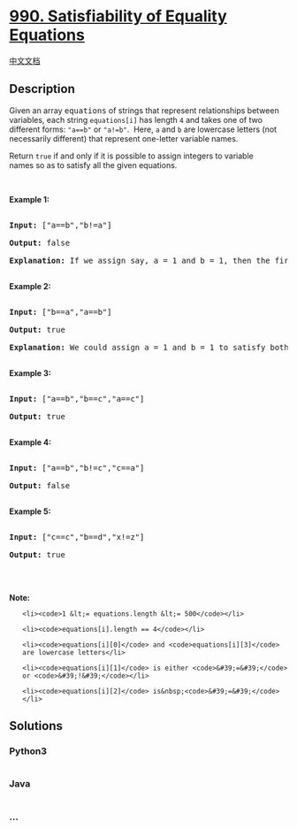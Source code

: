 # [990. Satisfiability of Equality Equations](https://leetcode.com/problems/satisfiability-of-equality-equations)

[中文文档](/solution/0900-0999/0990.Satisfiability%20of%20Equality%20Equations/README.md)

## Description

<p>Given an array <font face="monospace">equations</font>&nbsp;of strings that represent relationships between variables, each string <code>equations[i]</code>&nbsp;has length <code>4</code> and takes one of two different forms: <code>&quot;a==b&quot;</code> or <code>&quot;a!=b&quot;</code>.&nbsp; Here, <code>a</code> and <code>b</code> are lowercase letters (not necessarily different) that represent one-letter variable names.</p>

<p>Return <code>true</code>&nbsp;if and only if it is possible to assign integers to variable names&nbsp;so as to satisfy all the given equations.</p>

<p>&nbsp;</p>

<ol>

</ol>

<div>

<p><strong>Example 1:</strong></p>

<pre>

<strong>Input: </strong><span id="example-input-1-1">[&quot;a==b&quot;,&quot;b!=a&quot;]</span>

<strong>Output: </strong><span id="example-output-1">false</span>

<strong>Explanation: </strong>If we assign say, a = 1 and b = 1, then the first equation is satisfied, but not the second.  There is no way to assign the variables to satisfy both equations.

</pre>

<div>

<p><strong>Example 2:</strong></p>

<pre>

<strong>Input: </strong><span id="example-input-2-1">[&quot;b==a&quot;,&quot;a==b&quot;]</span>

<strong>Output: </strong><span id="example-output-2">true</span>

<strong>Explanation: </strong>We could assign a = 1 and b = 1 to satisfy both equations.

</pre>

<div>

<p><strong>Example 3:</strong></p>

<pre>

<strong>Input: </strong><span id="example-input-3-1">[&quot;a==b&quot;,&quot;b==c&quot;,&quot;a==c&quot;]</span>

<strong>Output: </strong><span id="example-output-3">true</span>

</pre>

<div>

<p><strong>Example 4:</strong></p>

<pre>

<strong>Input: </strong><span id="example-input-4-1">[&quot;a==b&quot;,&quot;b!=c&quot;,&quot;c==a&quot;]</span>

<strong>Output: </strong><span id="example-output-4">false</span>

</pre>

<div>

<p><strong>Example 5:</strong></p>

<pre>

<strong>Input: </strong><span id="example-input-5-1">[&quot;c==c&quot;,&quot;b==d&quot;,&quot;x!=z&quot;]</span>

<strong>Output: </strong><span id="example-output-5">true</span>

</pre>

<p>&nbsp;</p>

<p><strong>Note:</strong></p>

<ol>

    <li><code>1 &lt;= equations.length &lt;= 500</code></li>

    <li><code>equations[i].length == 4</code></li>

    <li><code>equations[i][0]</code> and <code>equations[i][3]</code> are lowercase letters</li>

    <li><code>equations[i][1]</code> is either <code>&#39;=&#39;</code> or <code>&#39;!&#39;</code></li>

    <li><code>equations[i][2]</code> is&nbsp;<code>&#39;=&#39;</code></li>

</ol>

</div>

</div>

</div>

</div>

</div>

## Solutions

<!-- tabs:start -->

### **Python3**

```python

```

### **Java**

```java

```

### **...**

```

```

<!-- tabs:end -->
